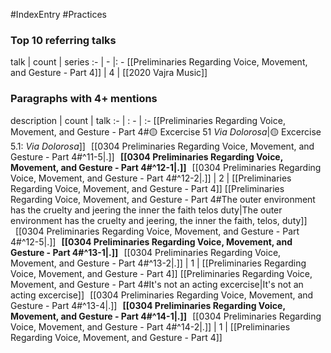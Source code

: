 #IndexEntry #Practices

### Top 10 referring talks
talk | count | series
:- | - |: -
[[Preliminaries Regarding Voice, Movement, and Gesture - Part 4]] | 4 | [[2020 Vajra Music]]

### Paragraphs with 4+ mentions
description | count | talk
:- | : - | :-
[[Preliminaries Regarding Voice, Movement, and Gesture - Part 4#🟡 Excercise 51 _Via Dolorosa_\|🟡 Excercise 5.1: _Via Dolorosa_]] &nbsp;&nbsp;[[0304 Preliminaries Regarding Voice, Movement, and Gesture - Part 4#^11-5\|.]] &nbsp; **[[0304 Preliminaries Regarding Voice, Movement, and Gesture - Part 4#^12-1\|.]]** &nbsp; [[0304 Preliminaries Regarding Voice, Movement, and Gesture - Part 4#^12-2\|.]] | 2 | [[Preliminaries Regarding Voice, Movement, and Gesture - Part 4]]
[[Preliminaries Regarding Voice, Movement, and Gesture - Part 4#The outer environment has the cruelty and jeering the inner the faith telos duty\|The outer environment has the cruelty and jeering, the inner the faith, telos, duty]] &nbsp;&nbsp;[[0304 Preliminaries Regarding Voice, Movement, and Gesture - Part 4#^12-5\|.]] &nbsp; **[[0304 Preliminaries Regarding Voice, Movement, and Gesture - Part 4#^13-1\|.]]** &nbsp; [[0304 Preliminaries Regarding Voice, Movement, and Gesture - Part 4#^13-2\|.]] | 1 | [[Preliminaries Regarding Voice, Movement, and Gesture - Part 4]]
[[Preliminaries Regarding Voice, Movement, and Gesture - Part 4#It's not an acting excercise\|It's not an acting excercise]] &nbsp;&nbsp;[[0304 Preliminaries Regarding Voice, Movement, and Gesture - Part 4#^13-4\|.]] &nbsp; **[[0304 Preliminaries Regarding Voice, Movement, and Gesture - Part 4#^14-1\|.]]** &nbsp; [[0304 Preliminaries Regarding Voice, Movement, and Gesture - Part 4#^14-2\|.]] | 1 | [[Preliminaries Regarding Voice, Movement, and Gesture - Part 4]]


